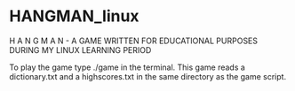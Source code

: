 # HANGMAN_linux
H A N G M A N - A GAME WRITTEN FOR EDUCATIONAL PURPOSES DURING MY LINUX LEARNING PERIOD


To play the game type ./game in the terminal.
This game reads a dictionary.txt and a highscores.txt in the same directory as the game script.
